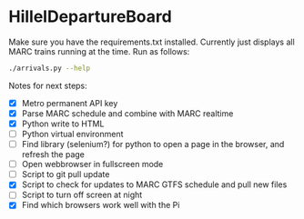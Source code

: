 # HillelDepartureBoard
Make sure you have the requirements.txt installed.
Currently just displays all MARC trains running at the time. Run as follows:
```bash
./arrivals.py --help
```

Notes for next steps:
- [x] Metro permanent API key
- [x] Parse MARC schedule and combine with MARC realtime
- [x] Python write to HTML
- [ ] Python virtual environment
- [ ] Find library (selenium?) for python to open a page in the browser, and refresh the page
- [ ] Open webbrowser in fullscreen mode
- [ ] Script to git pull update
- [x] Script to check for updates to MARC GTFS schedule and pull new files
- [ ] Script to turn off screen at night
- [x] Find which browsers work well with the Pi
